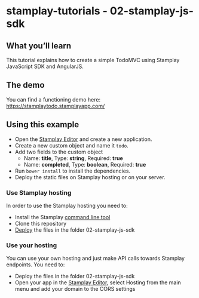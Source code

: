 stamplay-tutorials - 02-stamplay-js-sdk
========================================

## What you’ll learn

This tutorial explains how to create a simple TodoMVC using Stamplay JavaScript SDK and AngularJS.

## The demo

You can find a functioning demo here: https://stamplaytodo.stamplayapp.com/

## Using this example 

- Open the [Stamplay Editor](https://editor.stamplay.com) and create a new application.
- Create a new custom object and name it `todo`.
- Add two fields to the custom object
  * Name: **title**, Type: **string**, Required: **true**
  * Name: **completed**, Type: **boolean**, Required: **true**
- Run ```bower install``` to install the dependencies.
- Deploy the static files on Stamplay hosting or on your server.

### Use Stamplay hosting

In order to use the Stamplay hosting you need to: 
- Install the Stamplay [command line tool](https://stamplay.com/docs/hosting)
- Clone this repository
- [Deploy](https://stamplay.com/docs/hosting#deploying) the files in the folder 02-stamplay-js-sdk

### Use your hosting

You can use your own hosting and just make API calls towards Stamplay endpoints. You need to:
- Deploy the files in the folder 02-stamplay-js-sdk
- Open your app in the [Stamplay Editor](https://editor.stamplay.com), select Hosting from the main menu and add your domain to the CORS settings 
